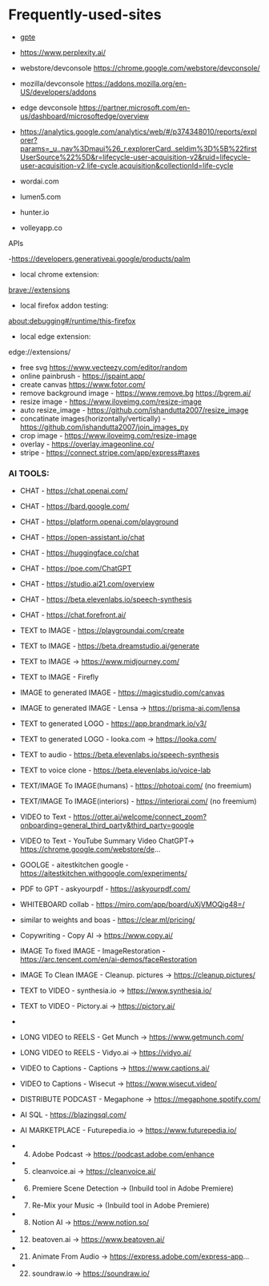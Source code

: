 # Frequently-used-sites
- [gpte](https://gpte.ai)
- https://www.perplexity.ai/

- webstore/devconsole https://chrome.google.com/webstore/devconsole/
- mozilla/devconsole https://addons.mozilla.org/en-US/developers/addons
- edge devconsole https://partner.microsoft.com/en-us/dashboard/microsoftedge/overview
- https://analytics.google.com/analytics/web/#/p374348010/reports/explorer?params=_u..nav%3Dmaui%26_r.explorerCard..seldim%3D%5B%22firstUserSource%22%5D&r=lifecycle-user-acquisition-v2&ruid=lifecycle-user-acquisition-v2,life-cycle,acquisition&collectionId=life-cycle


- wordai.com
- lumen5.com
- hunter.io
- volleyapp.co


APIs

-https://developers.generativeai.google/products/palm

- local chrome extension:

[brave://extensions](brave://extensions)

- local firefox addon testing: 

[about:debugging#/runtime/this-firefox](about:debugging#/runtime/this-firefox)

- local edge extension: 

edge://extensions/

- free svg https://www.vecteezy.com/editor/random
- online painbrush - https://jspaint.app/
- create canvas https://www.fotor.com/
- remove background image - https://www.remove.bg https://bgrem.ai/
- resize image - https://www.iloveimg.com/resize-image
- auto resize_image - https://github.com/ishandutta2007/resize_image
- concatinate images(horizontally/vertically) - https://github.com/ishandutta2007/join_images_py
- crop image - https://www.iloveimg.com/resize-image
- overlay - https://overlay.imageonline.co/
- stripe - https://connect.stripe.com/app/express#taxes

### AI TOOLS:

- CHAT - https://chat.openai.com/
- CHAT - https://bard.google.com/
- CHAT - https://platform.openai.com/playground
- CHAT -  https://open-assistant.io/chat
- CHAT -  https://huggingface.co/chat
- CHAT -  https://poe.com/ChatGPT
- CHAT - https://studio.ai21.com/overview
- CHAT - https://beta.elevenlabs.io/speech-synthesis
- CHAT - https://chat.forefront.ai/

- TEXT to IMAGE - https://playgroundai.com/create
- TEXT to IMAGE - https://beta.dreamstudio.ai/generate
- TEXT to IMAGE → https://www.midjourney.com/
- TEXT to IMAGE - Firefly

- IMAGE to generated IMAGE - https://magicstudio.com/canvas
- IMAGE to generated IMAGE - Lensa → https://prisma-ai.com/lensa

- TEXT to generated LOGO - https://app.brandmark.io/v3/
- TEXT to generated LOGO - looka.com → https://looka.com/

- TEXT to audio - https://beta.elevenlabs.io/speech-synthesis
- TEXT to voice clone - https://beta.elevenlabs.io/voice-lab

- TEXT/IMAGE To IMAGE(humans) - https://photoai.com/ (no freemium)
- TEXT/IMAGE To IMAGE(interiors) - https://interiorai.com/ (no freemium)

- VIDEO to Text - https://otter.ai/welcome/connect_zoom?onboarding=general_third_party&third_party=google
- VIDEO to Text - YouTube Summary Video ChatGPT→ https://chrome.google.com/webstore/de...

- GOOLGE - aitestkitchen google - https://aitestkitchen.withgoogle.com/experiments/
- PDF to GPT - askyourpdf - https://askyourpdf.com/
- WHITEBOARD collab - https://miro.com/app/board/uXjVMOQig48=/
- similar to weights and boas -  https://clear.ml/pricing/
- Copywriting - Copy AI → https://www.copy.ai/

- IMAGE To fixed IMAGE - ImageRestoration - https://arc.tencent.com/en/ai-demos/faceRestoration
- IMAGE To Clean IMAGE - Cleanup. pictures → https://cleanup.pictures/

- TEXT to VIDEO - synthesia.io → https://www.synthesia.io/
- TEXT to VIDEO - Pictory.ai → https://pictory.ai/
- 
- LONG VIDEO to REELS - Get Munch → https://www.getmunch.com/
- LONG VIDEO to REELS - Vidyo.ai → https://vidyo.ai/

- VIDEO to Captions - Captions → https://www.captions.ai/
- VIDEO to Captions - Wisecut → https://www.wisecut.video/

- DISTRIBUTE PODCAST - Megaphone → https://megaphone.spotify.com/

- AI SQL - https://blazingsql.com/
- AI MARKETPLACE - Futurepedia.io →  https://www.futurepedia.io/

- 04. Adobe Podcast → https://podcast.adobe.com/enhance
- 05. cleanvoice.ai → https://cleanvoice.ai/
- 06. Premiere Scene Detection → (Inbuild tool in Adobe Premiere)
- 07. Re-Mix your Music → (Inbuild tool in Adobe Premiere)
- 08. Notion AI → https://www.notion.so/
- 12. beatoven.ai → https://www.beatoven.ai/
- 21. Animate From Audio → https://express.adobe.com/express-app...
- 22. soundraw.io → https://soundraw.io/



